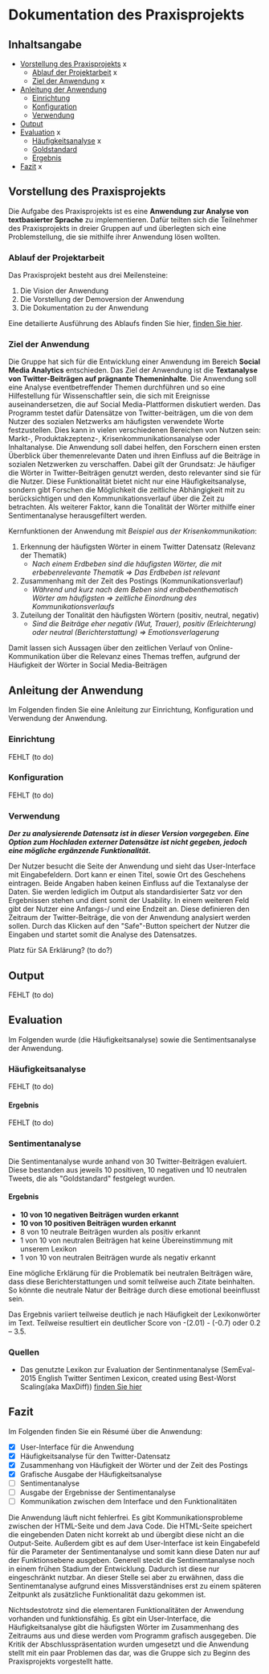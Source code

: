 # Dokumentation des Praxisprojekts

## Inhaltsangabe 
- [Vorstellung des Praxisprojekts](#vorstellung-des-Praxisprojekts) x
   - [Ablauf der Projektarbeit](#ablauf-der-projektarbeit) x
   - [Ziel der Anwendung](#ziel-der-anwendung) x 
- [Anleitung der Anwendung](#anleitung-der-anwendung)
   - [Einrichtung](#einrichtung)
   - [Konfiguration](#konfiguration)
   - [Verwendung](#verwendung)
- [Output](#output)
- [Evaluation](#evaluation) x
   - [Häufigkeitsanalyse](#häufigkeitsanalyse) x
   - [Goldstandard](#goldstandard)
   - [Ergebnis](#ergebnis)
- [Fazit](#fazit) x 

## Vorstellung des Praxisprojekts
Die Aufgabe des Praxisprojekts ist es eine **Anwendung zur Analyse von textbasierter Sprache** zu implementieren. Dafür teilten sich die Teilnehmer des Praxisprojekts in dreier Gruppen auf und überlegten sich eine Problemstellung, die sie mithilfe ihrer Anwendung lösen wollten.

### Ablauf der Projektarbeit
Das Praxisprojekt besteht aus drei Meilensteine:
1. Die Vision der Anwendung
2. Die Vorstellung der Demoversion der Anwendung
3. Die Dokumentation zu der Anwendung

Eine detailierte Ausführung des Ablaufs finden Sie hier, [finden Sie hier](DETAILS.md).

### Ziel der Anwendung
Die Gruppe hat sich für die Entwicklung einer Anwendung im Bereich **Social Media Analytics** entschieden. Das Ziel der Anwendung ist die **Textanalyse von Twitter-Beiträgen auf prägnante Themeninhalte**. Die Anwendung soll eine Analyse eventbetreffender Themen durchführen und so eine Hilfestellung für Wissenschaftler sein, die sich mit Ereignisse auseinandersetzen, die auf Social Media-Plattformen diskutiert werden.
Das Programm testet dafür Datensätze von Twitter-beiträgen, um die von dem Nutzer des sozialen Netzwerks am häufigsten verwendete Worte festzustellen. Dies kann in vielen verschiedenen Bereichen von Nutzen sein: Markt-, Produktakzeptenz-, Krisenkommunikationsanalyse oder Inhaltanalyse. Die Anwendung soll dabei helfen, den Forschern einen ersten Überblick über themenrelevante Daten und ihren Einfluss auf die Beiträge in sozialen Netzwerken zu verschaffen. Dabei gilt der Grundsatz: Je häufiger die Wörter in Twitter-Beiträgen genutzt werden, desto relevanter sind sie für die Nutzer. Diese Funktionalität bietet nicht nur eine Häufigkeitsanalyse, sondern gibt Forschen die Möglichkeit die zeitliche Abhängigkeit mit zu berücksichtigen und den Kommunikationsverlauf über die Zeit zu betrachten. Als weiterer Faktor, kann die Tonalität der Wörter mithilfe einer Sentimentanalyse herausgefiltert werden. 

Kernfunktionen der Anwendung mit _Beispiel aus der Krisenkommunikation_:
1.	Erkennung der häufigsten Wörter in einem Twitter Datensatz (Relevanz der Thematik)
      - _Nach einem Erdbeben sind die häufigsten Wörter, die mit erbebenrelevante Thematik => Das Erdbeben ist relevant_
2.	Zusammenhang mit der Zeit des Postings (Kommunikationsverlauf)
      - _Während und kurz nach dem Beben sind erdbebenthematisch Wörter am häufigsten => zeitliche Einordnung des Kommunikationsverlaufs_
3.	Zuteilung der Tonalität den häufigsten Wörtern (positiv, neutral, negativ)
      - _Sind die Beiträge eher negativ (Wut, Trauer), positiv (Erleichterung) oder neutral (Berichterstattung) => Emotionsverlagerung_  

Damit lassen sich Aussagen über den zeitlichen Verlauf von Online-Kommunikation über die Relevanz eines Themas treffen, aufgrund der Häufigkeit der Wörter in Social Media-Beiträgen

## Anleitung der Anwendung 
Im Folgenden finden Sie eine Anleitung zur Einrichtung, Konfiguration und Verwendung der Anwendung.

### Einrichtung
FEHLT (to do)

### Konfiguration
FEHLT (to do)

### Verwendung
**_Der zu analysierende Datensatz ist in dieser Version vorgegeben. Eine Option zum Hochladen externer Datensätze ist nicht gegeben, jedoch eine mögliche ergänzende Funktionalität._**

Der Nutzer besucht die Seite der Anwendung und sieht das User-Interface mit Eingabefeldern. Dort kann er einen Titel, sowie Ort des Geschehens eintragen. Beide Angaben haben keinen Einfluss auf die Textanalyse der Daten. Sie werden lediglich im Output als standardisierter Satz vor den Ergebnissen stehen und dient somit der Usability.
In einem weiteren Feld gibt der Nutzer eine Anfangs-/ und eine Endzeit an. Diese definieren den Zeitraum der Twitter-Beiträge, die von der Anwendung analysiert werden sollen.
Durch das Klicken auf den "Safe"-Button speichert der Nutzer die Eingaben und startet somit die Analyse des Datensatzes.

Platz für SA Erklärung? (to do?)

## Output
FEHLT (to do) 

## Evaluation 
Im Folgenden wurde (die Häufigkeitsanalyse) sowie die Sentimentsanalyse der Anwendung.

### Häufigkeitsanalyse
FEHLT (to do)

#### Ergebnis
FEHLT (to do)

### Sentimentanalyse 
Die Sentimentanalyse wurde anhand von 30 Twitter-Beiträgen evaluiert. Diese bestanden aus jeweils 10 positiven, 10 negativen und 10 neutralen Tweets, die als "Goldstandard" festgelegt wurden.

#### Ergebnis
- **10 von 10 negativen Beiträgen wurden erkannt**
- **10 von 10 positiven Beiträgen wurden erkannt**
-  8 von 10 neutrale Beiträgen wurden als positiv erkannt
-  1 von 10 von neutralen Beiträgen hat keine Übereinstimmung mit unserem Lexikon
-  1 von 10 von neutralen Beiträgen wurde als negativ erkannt

Eine mögliche Erklärung für die Problematik bei neutralen Beiträgen wäre, dass diese Berichterstattungen und somit teilweise auch Zitate beinhalten. So könnte die neutrale Natur der Beiträge durch diese emotional beeinflusst sein.

Das Ergebnis variiert teilweise deutlich je nach Häufigkeit der Lexikonwörter im Text. Teilweise resultiert ein deutlicher Score von -(2.01) - (-0.7) oder 0.2 – 3.5.

### Quellen
- Das genutzte Lexikon zur Evaluation der Sentinmentanalyse (SemEval-2015 English Twitter Sentimen Lexicon, created using Best-Worst Scaling(aka MaxDiff)) [finden Sie hier](http://saifmohammad.com/WebPages/lexicons.html)

## Fazit
Im Folgenden finden Sie ein Résumé über die Anwendung:
- [x] User-Interface für die Anwendung
- [x] Häufigkeitsanalyse für den Twitter-Datensatz
- [x] Zusammenhang von Häufigkeit der Wörter und der Zeit des Postings
- [x] Grafische Ausgabe der Häufigkeitsanalyse 
- [ ] Sentimentanalyse 
- [ ] Ausgabe der Ergebnisse der Sentimentanalyse 
- [ ] Kommunikation zwischen dem Interface und den Funktionalitäten 

Die Anwendung läuft nicht fehlerfrei. Es gibt Kommunikationsprobleme zwischen der HTML-Seite und dem Java Code. Die HTML-Seite speichert die eingebenden Daten nicht korrekt ab und übergibt diese  nicht an die Output-Seite. Außerdem gibt es auf dem User-Interface ist kein Eingabefeld für die Parameter der Sentimentanalyse und somit kann diese Daten nur auf der Funktionsebene ausgeben. Generell steckt die Sentinemtanalyse noch in einem frühen Stadium der Entwicklung. Dadurch ist diese nur eingeschränkt nutzbar. An dieser Stelle sei aber zu erwähnen, dass die Sentinemtanalyse aufgrund eines Missverständnises erst zu einem späteren Zeitpunkt als zusätzliche Funktionalität dazu gekommen ist.

Nichtsdestotrotz sind die elementaren Funktionalitäten der Anwendung vorhanden und funktionsfähig. Es gibt ein User-Interface, die Häufigkeitsanalyse gibt die häufigsten Wörter im Zusammenhang des Zeitraums aus und diese werden vom Programm grafisch ausgegeben. Die Kritik der Abschlusspräsentation wurden umgesetzt und die Anwendung stellt mit ein paar Problemen das dar, was die Gruppe sich zu Beginn des Praxisprojekts vorgestellt hatte.  
